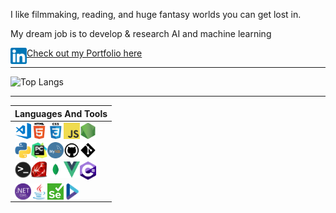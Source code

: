 
I like filmmaking, reading, and huge fantasy worlds you can get lost in.

My dream job is to develop & research AI and machine learning

[<img align="left" alt="LinkedIn Logo" title="Ethan's LinkedIn" width="26px" height="26px" src="images/linkedin.png" />](https://www.linkedin.com/in/ethanmmay/)

[Check out my Portfolio here](https://ethanmmay.github.io/)

---

![Top Langs](https://github-readme-stats.vercel.app/api/top-langs/?username=ethanmmay&hide=HTML,CSS,SCSS&langs_count=10&layout=compact&title_color=c9d1d9&bg_color=0d1117&text_color=c9d1d9&hide_border=true)

--- 

| Languages And Tools |
| :---------------------: |
| <img align="left" alt="Visual Studio Code" title="Visual Studio Code" width="26px" height="26px" src="images/vsc.png" /> <img align="left" alt="HTML5" title="HTML5" width="26px" src="images/html.png" /> <img align="left" alt="CSS3" title="CSS3" width="26px" src="images/css.png" /> <img align="left" alt="JavaScript" title="JavaScript" width="26px" src="images/js.png" /> <img align="left" alt="Node.js" title="Node.js" width="26px" src="images/nodejs.png" /> |
|  <img align="left" alt="Python" title="Python" width="26px" src="images/python.png" /> <img align="left" alt="PyCharm" title="PyCharm" width="26px" src="images/pycharm.png" /> <img align="left" alt="MySQL" title="MySQL" width="26px" src="images/mysql.png" /> <img align="left" alt="GitHub" title="GitHub" width="26px" src="images/github.png" /> <img align="left" alt="Git" title="Git" width="26px" src="images/git.png" /> |
|   <img align="left" alt="Terminal" title="Terminal" width="26px" src="images/terminal.png" /> <img align="left" alt="Ruby" title="Ruby" width="26px" src="images/ruby.png" /> <img align="left" alt="MongoDB" title="MongoDB" width="26px" src="images/mongodb.png" /> <img align="left" alt="Vue" title="Vue" width="26px" src="images/vue.png" /> <img align="left" alt="CSharp" title="CSharp" width="26px" src="images/csharp.png" /> |
|  <img align="left" alt=".NET" title=".NET" width="26px" src="images/dotnet.png" /> <img align="left" alt="Java" title="Java" width="26px" src="images/java.png" /> <img align="left" alt="Selenium" title="Selenium" width="26px" src="images/selenium.png" /> <img align="left" alt="Specflow" title="Specflow" width="26px" src="images/specflow.png" />
